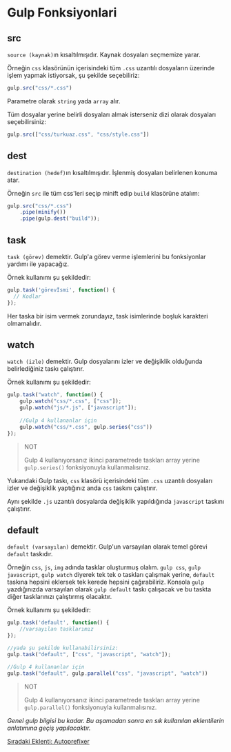 <h1>Gulp Fonksiyonlari</h1>

<h2>src</h2>

`source (kaynak)`ın kısaltılmışıdır. Kaynak dosyaları seçmemize yarar.

Örneğin `css` klasörünün içerisindeki tüm `.css` uzantılı dosyaların üzerinde işlem yapmak istiyorsak, şu şekilde seçebiliriz:

```js
gulp.src("css/*.css")
```

Parametre olarak `string` yada `array` alır.

Tüm dosyalar yerine belirli dosyaları almak isterseniz dizi olarak dosyaları seçebilirsiniz:

```js
gulp.src(["css/turkuaz.css", "css/style.css"])
```

<h2>dest</h2>

`destination (hedef)`ın kısaltılmışıdır. İşlenmiş dosyaları belirlenen konuma atar.

Örneğin `src` ile tüm css'leri seçip minift edip `build` klasörüne atalım:

```js
gulp.src("css/*.css")
    .pipe(minify())
    .pipe(gulp.dest("build"));
```

<h2>task</h2>

`task (görev)` demektir. Gulp'a görev verme işlemlerini bu fonksiyonlar yardımı ile yapacağız.

Örnek kullanımı şu şekildedir:

```js
gulp.task('görevİsmi', function() {
  // Kodlar
});
```

Her taska bir isim vermek zorundayız, task isimlerinde boşluk karakteri olmamalıdır.

<h2>watch</h2>

`watch (izle)` demektir. Gulp dosyalarını izler ve değişiklik olduğunda belirlediğiniz taskı çalıştırır.

Örnek kullanımı şu şekildedir:

```js
gulp.task("watch", function() {
    gulp.watch("css/*.css", ["css"]);
    gulp.watch("js/*.js", ["javascript"]);
    
    //Gulp 4 kullananlar için
    gulp.watch("css/*.css", gulp.series("css"))
});
```

> NOT
>
> Gulp 4 kullanıyorsanız ikinci parametrede taskları array yerine `gulp.series()` fonksiyonuyla kullanmalısınız.

Yukarıdaki Gulp taskı, `css` klasörü içerisindeki tüm `.css` uzantılı dosyaları izler ve değişiklik yaptığınız anda `css` taskını çalıştırır.

Aynı şekilde `.js` uzantılı dosyalarda değişiklik yapıldığında `javascript` taskını çalıştırır.

<h2>default</h2>

`default (varsayılan)` demektir. Gulp'un varsayılan olarak temel görevi `default` taskıdır.

Örneğin `css`, `js`, `img` adında tasklar oluşturmuş olalım. `gulp css`, `gulp javascript`, `gulp watch` diyerek tek tek o taskları çalışmak yerine, `default` taskına hepsini eklersek tek kerede hepsini çağırabiliriz. Konsola `gulp` yazdığınızda varsayılan olarak `gulp default` taskı çalışacak ve bu taskta diğer tasklarınızı çalıştırmış olacaktır.

Örnek kullanımı şu şekildedir:

```js
gulp.task('default', function() {
    //varsayılan tasklarımız
});

//yada şu şekilde kullanabilirsiniz:
gulp.task("default", ["css", "javascript", "watch"]);

//Gulp 4 kullananlar için
gulp.task("default", gulp.parallel("css", "javascript", "watch"))
```

> NOT
>
> Gulp 4 kullanıyorsanız ikinci parametrede taskları array yerine `gulp.parallel()` fonksiyonuyla kullanmalısınız.

<i>Genel gulp bilgisi bu kadar. Bu aşamadan sonra en sık kullanılan eklentilerin anlatımına geçiş yapılacaktır.</i>

<a href="https://omergulcicek.github.io/gulp/eklentiler/autoprefixer">Sıradaki Eklenti: Autoprefixer</a>
